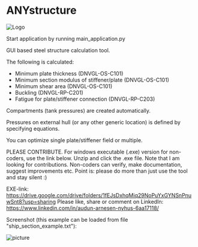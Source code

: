 # ANYstructure
![Logo](https://docs.google.com/uc?id=1h0y3763tcvXQzxqX3B8p91UzNo9cEb6C)

Start application by running main_application.py

GUI based steel structure calculation tool.
 
 The following is calculated:
  - Minimum plate thickness (DNVGL-OS-C101)
  - Minimum section modulus of stiffener/plate (DNVGL-OS-C101)
  - Minimum shear area (DNVGL-OS-C101)
  - Buckling (DNVGL-RP-C201)
  - Fatigue for plate/stiffener connection (DNVGL-RP-C203)

Compartments (tank pressures) are created automatically.

Pressures on external hull (or any other generic location) is defined by specifying equations.

You can optimize single plate/stiffener field or multiple.

PLEASE CONTRIBUTE. 
For windows executable (.exe) version for non-coders, use the link below. Unzip and click the .exe file.
Note that I am looking for contributions. Non-coders can verify, make documentation, suggest improvements etc. Point
is: please do more than just use the tool and stay silent :)

EXE-link: https://drive.google.com/drive/folders/1fEJsDxhqMiq29NoPuYxGYNSnPnuwSnt8?usp=sharing
Please like, share or comment on LinkedIn: https://www.linkedin.com/in/audun-arnesen-nyhus-6aa17118/

Screenshot (this example can be loaded from file "ship_section_example.txt"):

![picture](https://docs.google.com/uc?id=1AWu0Twqd3tQKjUKPWXBFVwosUZTvlq4t)
